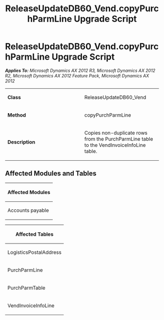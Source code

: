 ﻿---
title: ReleaseUpdateDB60_Vend.copyPurchParmLine Upgrade Script
TOCTitle: ReleaseUpdateDB60_Vend.copyPurchParmLine Upgrade Script
ms:assetid: 95d02460-ccda-a749-a451-56e9d55808bb
ms:mtpsurl: https://msdn.microsoft.com/en-us/library/JJ686166(v=AX.60)
ms:contentKeyID: 49709871
ms.date: 05/18/2015
mtps_version: v=AX.60
---

# ReleaseUpdateDB60\_Vend.copyPurchParmLine Upgrade Script 


_**Applies To:** Microsoft Dynamics AX 2012 R3, Microsoft Dynamics AX 2012 R2, Microsoft Dynamics AX 2012 Feature Pack, Microsoft Dynamics AX 2012_

<table>
<colgroup>
<col style="width: 50%" />
<col style="width: 50%" />
</colgroup>
<tbody>
<tr class="odd">
<td><p><strong>Class</strong></p></td>
<td><p>ReleaseUpdateDB60_Vend</p></td>
</tr>
<tr class="even">
<td><p><strong>Method</strong></p></td>
<td><p>copyPurchParmLine</p></td>
</tr>
<tr class="odd">
<td><p><strong>Description</strong></p></td>
<td><p>Copies non-duplicate rows from the PurchParmLine table to the VendInvoiceInfoLine table.</p></td>
</tr>
</tbody>
</table>


## Affected Modules and Tables

<table>
<colgroup>
<col style="width: 100%" />
</colgroup>
<thead>
<tr class="header">
<th><p>Affected Modules</p></th>
</tr>
</thead>
<tbody>
<tr class="odd">
<td><p>Accounts payable</p></td>
</tr>
</tbody>
</table>


<table>
<colgroup>
<col style="width: 100%" />
</colgroup>
<thead>
<tr class="header">
<th><p>Affected Tables</p></th>
</tr>
</thead>
<tbody>
<tr class="odd">
<td><p>LogisticsPostalAddress</p></td>
</tr>
<tr class="even">
<td><p>PurchParmLine</p></td>
</tr>
<tr class="odd">
<td><p>PurchParmTable</p></td>
</tr>
<tr class="even">
<td><p>VendInvoiceInfoLine</p></td>
</tr>
</tbody>
</table>

  


